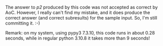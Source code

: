 The answer to *p2* produced by this code was not accepted as correct by AoC.
However, I really can't find my mistake, and it does produce the correct answer (and correct subresults) for the sample input.
So, I'm still committing it. :-)

Remark: on my system, using pypy3 7.3.10, this code runs in about 0.28 seconds, while in regular python 3.10.8 it takes more than 9 seconds!
